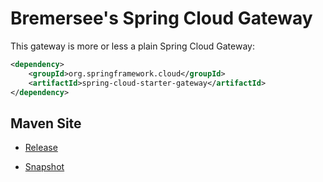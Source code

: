# Bremersee's Spring Cloud Gateway

This gateway is more or less a plain Spring Cloud Gateway:

```xml
<dependency>
    <groupId>org.springframework.cloud</groupId>
    <artifactId>spring-cloud-starter-gateway</artifactId>
</dependency>
```

## Maven Site

- [Release](https://bremersee.github.io/gateway/index.html)

- [Snapshot](https://nexus.bremersee.org/repository/maven-sites/gateway/1.0.5-SNAPSHOT/index.html)
